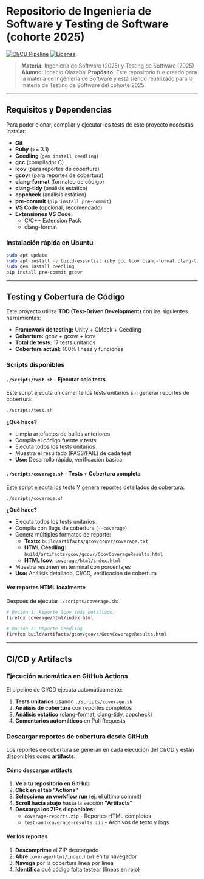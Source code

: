 # Repositorio de Ingeniería de Software y Testing de Software (cohorte 2025)

[![CI/CD Pipeline](https://github.com/Nacholazabal/IdS-Ignacio-Olazabal/actions/workflows/ci.yml/badge.svg)](https://github.com/Nacholazabal/IdS-Ignacio-Olazabal/actions/workflows/ci.yml)
[![License](https://img.shields.io/badge/license-MIT-blue.svg)](LICENSE)

> **Materia:** Ingeniería de Software (2025) y Testing de Software (2025)
> **Alumno:** Ignacio Olazabal
> **Propósito:** Este repositorio fue creado para la materia de Ingeniería de Software y está siendo reutilizado para la materia de Testing de Software del cohorte 2025.

---

## Requisitos y Dependencias

Para poder clonar, compilar y ejecutar los tests de este proyecto necesitas instalar:

- **Git**
- **Ruby** (>= 3.1)
- **Ceedling** (`gem install ceedling`)
- **gcc** (compilador C)
- **lcov** (para reportes de cobertura)
- **gcovr** (para reportes de cobertura)
- **clang-format** (formateo de código)
- **clang-tidy** (análisis estático)
- **cppcheck** (análisis estático)
- **pre-commit** (`pip install pre-commit`)
- **VS Code** (opcional, recomendado)
- **Extensiones VS Code:**
  - C/C++ Extension Pack
  - clang-format

### Instalación rápida en Ubuntu

```bash
sudo apt update
sudo apt install -y build-essential ruby gcc lcov clang-format clang-tidy cppcheck git
sudo gem install ceedling
pip install pre-commit gcovr
```

---

## Testing y Cobertura de Código

Este proyecto utiliza **TDD (Test-Driven Development)** con las siguientes herramientas:

- **Framework de testing:** Unity + CMock + Ceedling
- **Cobertura:** gcov + gcovr + lcov
- **Total de tests:** 17 tests unitarios
- **Cobertura actual:** 100% líneas y funciones

### Scripts disponibles

#### `./scripts/test.sh` - Ejecutar solo tests

Este script ejecuta únicamente los tests unitarios sin generar reportes de cobertura:

```bash
./scripts/test.sh
```

**¿Qué hace?**

- Limpia artefactos de builds anteriores
- Compila el código fuente y tests
- Ejecuta todos los tests unitarios
- Muestra el resultado (PASS/FAIL) de cada test
- **Uso:** Desarrollo rápido, verificación básica

#### `./scripts/coverage.sh` - Tests + Cobertura completa

Este script ejecuta los tests Y genera reportes detallados de cobertura:

```bash
./scripts/coverage.sh
```

**¿Qué hace?**

- Ejecuta todos los tests unitarios
- Compila con flags de cobertura (`--coverage`)
- Genera múltiples formatos de reporte:
  - **Texto:** `build/artifacts/gcov/gcovr/coverage.txt`
  - **HTML Ceedling:** `build/artifacts/gcov/gcovr/GcovCoverageResults.html`
  - **HTML lcov:** `coverage/html/index.html`
- Muestra resumen en terminal con porcentajes
- **Uso:** Análisis detallado, CI/CD, verificación de cobertura

#### Ver reportes HTML localmente

Después de ejecutar `./scripts/coverage.sh`:

```bash
# Opción 1: Reporte lcov (más detallado)
firefox coverage/html/index.html

# Opción 2: Reporte Ceedling
firefox build/artifacts/gcov/gcovr/GcovCoverageResults.html
```

---

## CI/CD y Artifacts

### Ejecución automática en GitHub Actions

El pipeline de CI/CD ejecuta automáticamente:

1. **Tests unitarios** usando `./scripts/coverage.sh`
2. **Análisis de cobertura** con reportes completos
3. **Análisis estático** (clang-format, clang-tidy, cppcheck)
4. **Comentarios automáticos** en Pull Requests

### Descargar reportes de cobertura desde GitHub

Los reportes de cobertura se generan en cada ejecución del CI/CD y están disponibles como **artifacts**:

#### Cómo descargar artifacts

1. **Ve a tu repositorio en GitHub**
2. **Click en el tab "Actions"**
3. **Selecciona un workflow run** (ej: el último commit)
4. **Scroll hacia abajo** hasta la sección **"Artifacts"**
5. **Descarga los ZIPs disponibles:**
   - `coverage-reports.zip` - Reportes HTML completos
   - `test-and-coverage-results.zip` - Archivos de texto y logs

#### Ver los reportes

1. **Descomprime** el ZIP descargado
2. **Abre** `coverage/html/index.html` en tu navegador
3. **Navega** por la cobertura línea por línea
4. **Identifica** qué código falta testear (líneas en rojo)
